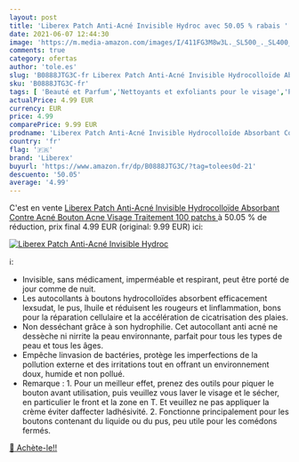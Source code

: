 ```yaml
---
layout: post
title: 'Liberex Patch Anti-Acné Invisible Hydroc avec 50.05 % rabais '
date: 2021-06-07 12:44:30
image: 'https://m.media-amazon.com/images/I/411FG3M8w3L._SL500_._SL400_.jpg'
comments: true
category: ofertas
author: 'tole.es'
slug: 'B0888JTG3C-fr Liberex Patch Anti-Acné Invisible Hydrocolloïde Absorbant...'
sku: 'B0888JTG3C-fr'
tags: [ 'Beauté et Parfum','Nettoyants et exfoliants pour le visage','Peaux à problèmes','Soins pour la peau','Soins pour le visage','liberex', ]
actualPrice: 4.99 EUR
currency: EUR
price: 4.99
comparePrice: 9.99 EUR
prodname: 'Liberex Patch Anti-Acné Invisible Hydrocolloïde Absorbant Contre Acné Bouton  Acne Visage Traitement  100 patchs '
country: 'fr'
flag: '🇫🇷'
brand: 'Liberex'
buyurl: 'https://www.amazon.fr/dp/B0888JTG3C/?tag=tolees0d-21'
descuento: '50.05'
average: '4.99'
---
```


C'est en vente [Liberex Patch Anti-Acné Invisible Hydrocolloïde Absorbant Contre Acné Bouton  Acne Visage Traitement  100 patchs ](https://www.amazon.fr/dp/B0888JTG3C/?tag=tolees0d-21)  à  50.05 % de réduction, prix final  4.99 EUR (original: 9.99 EUR) ici:

[![Liberex Patch Anti-Acné Invisible Hydroc](https://m.media-amazon.com/images/I/411FG3M8w3L._SL500_._SL400_.jpg)](https://www.amazon.fr/dp/B0888JTG3C/?tag=tolees0d-21)

ℹ️:

- Invisible, sans médicament, imperméable et respirant, peut être porté de jour comme de nuit.
- Les autocollants à boutons hydrocolloïdes absorbent efficacement lexsudat, le pus, lhuile et réduisent les rougeurs et linflammation, bons pour la réparation cellulaire et la accélération de cicatrisation des plaies.
- Non desséchant grâce à son hydrophilie. Cet autocollant anti acné ne dessèche ni nirrite la peau environnante, parfait pour tous les types de peau et tous les âges.
- Empêche linvasion de bactéries, protège les imperfections de la pollution externe et des irritations tout en offrant un environnement doux, humide et non pollué.
- Remarque : 1. Pour un meilleur effet, prenez des outils pour piquer le bouton avant utilisation, puis veuillez vous laver le visage et le sécher, en particulier le front et la zone en T. Et veuillez ne pas appliquer la crème éviter daffecter ladhésivité. 2. Fonctionne principalement pour les boutons contenant du liquide ou du pus, peu utile pour les comédons fermés.

[🛒 Achète-le!!](https://www.amazon.fr/dp/B0888JTG3C/?tag=tolees0d-21)
